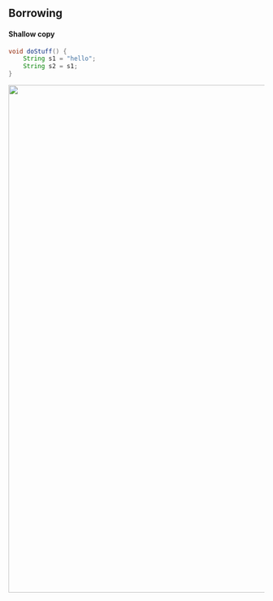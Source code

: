 ## Borrowing
#### Shallow copy
```java
void doStuff() {
    String s1 = "hello";
    String s2 = s1;
}
```
<img src="https://doc.rust-lang.org/book/img/trpl04-02.svg" style="height: 25vh"/>